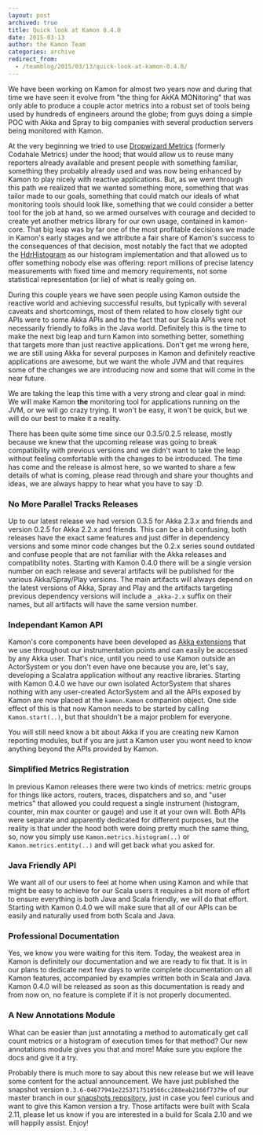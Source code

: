 ```yaml
---
layout: post
archived: true
title: Quick look at Kamon 0.4.0
date: 2015-03-13
author: the Kamon Team
categories: archive
redirect_from:
  - /teamblog/2015/03/13/quick-look-at-kamon-0.4.0/
---
```


We have been working on Kamon for almost two years now and during that time we have seen it evolve from "the thing for
AkKA MONitoring" that was only able to produce a couple actor metrics into a robust set of tools being used by
hundreds of engineers around the globe; from guys doing a simple POC with Akka and Spray to big companies with several
production servers being monitored with Kamon.



At the very beginning we tried to use [Dropwizard Metrics] (formerly Codahale Metrics) under the hood; that would allow
us to reuse many reporters already available and present people with something familiar, something they probably already
used and was now being enhanced by Kamon to play nicely with reactive applications. But, as we went through this path we
realized that we wanted something more, something that was tailor made to our goals, something that could match our
ideals of what monitoring tools should look like, something that we could consider a better tool for the job at hand, so
we armed ourselves with courage and decided to create yet another metrics library for our own usage, contained in
kamon-core. That big leap was by far one of the most profitable decisions we made in Kamon's early stages and we
attribute a fair share of Kamon's success to the consequences of that decision, most notably the fact that we adopted
the [HdrHistogram] as our histogram implementation and that allowed us to offer something nobody else was offering:
report millions of precise latency measurements with fixed time and memory requirements, not some statistical
representation (or lie) of what is really going on.

During this couple years we have seen people using Kamon outside the reactive world and achieving successful results,
but typically with several caveats and shortcomings, most of them related to how closely tight our APIs were to some
Akka APIs and to the fact that our Scala APIs were not necessarily friendly to folks in the Java world. Definitely this
is the time to make the next big leap and turn Kamon into something better, something that targets more than just
reactive applications. Don't get me wrong here, we are still using Akka for several purposes in Kamon and definitely
reactive applications are awesome, but we want the whole JVM and that requires some of the changes we are introducing
now and some that will come in the near future.

We are taking the leap this time with a very strong and clear goal in mind: We will make Kamon __the__ monitoring tool
for applications running on the JVM, or we will go crazy trying. It won't be easy, it won't be quick, but we will do our
best to make it a reality.

There has been quite some time since our 0.3.5/0.2.5 release, mostly because we knew that the upcoming release was going
to break compatibility with previous versions and we didn't want to take the leap without feeling comfortable with the
changes to be introduced. The time has come and the release is almost here, so we wanted to share a few details of what
is coming, please read through and share your thoughts and ideas, we are always happy to hear what you have to say :D.


### No More Parallel Tracks Releases ####

Up to our latest release we had version 0.3.5 for Akka 2.3.x and friends and version 0.2.5 for Akka 2.2.x and friends.
This can be a bit confusing, both releases have the exact same features and just differ in dependency versions and some
minor code changes but the 0.2.x series sound outdated and confuse people that are not familiar with the Akka releases
and compatibility notes. Starting with Kamon 0.4.0 there will be a single version number on each release and several
artifacts will be published for the various Akka/Spray/Play versions. The main artifacts will always depend on the
latest versions of Akka, Spray and Play and the artifacts targeting previous dependency versions will include a
`_akka-2.x` suffix on their names, but all artifacts will have the same version number.


### Independant Kamon API ###

Kamon's core components have been developed as [Akka extensions] that we use throughout our instrumentation points and
can easily be accessed by any Akka user. That's nice, until you need to use Kamon outside an ActorSystem or you don't
even have one because you are, let's say, developing a Scalatra application without any reactive libraries. Starting
with Kamon 0.4.0 we have our own isolated ActorSystem that shares nothing with any user-created ActorSystem and all
the APIs exposed by Kamon are now placed at the `kamon.Kamon` companion object. One side effect of this is that now
Kamon needs to be started by calling `Kamon.start(..)`, but that shouldn't be a major problem for everyone.

You will still need know a bit about Akka if you are creating new Kamon reporting modules, but if you are just a Kamon
user you wont need to know anything beyond the APIs provided by Kamon.


### Simplified Metrics Registration ###

In previous Kamon releases there were two kinds of metrics: metric groups for things like actors, routers, traces,
dispatchers and so, and "user metrics" that allowed you could request a single instrument (histogram, counter, min max
counter or gauge) and use it at your own will. Both APIs were separate and apparently dedicated for different purposes,
but the reality is that under the hood both were doing pretty much the same thing, so, now you simply use
`Kamon.metrics.histogram(..)` or `Kamon.metrics.entity(..)` and will get back what you asked for.


### Java Friendly API ###

We want all of our users to feel at home when using Kamon and while that might be easy to achieve for our Scala users it
requires a bit more of effort to ensure everything is both Java and Scala friendly, we will do that effort. Starting
with Kamon 0.4.0 we will make sure that all of our APIs can be easily and naturally used from both Scala and Java.


### Professional Documentation ###

Yes, we know you were waiting for this item. Today, the weakest area in Kamon is definitely our documentation and we are
ready to fix that. It is in our plans to dedicate next few days to write complete documentation on all Kamon features,
accompanied by examples written both in Scala and Java. Kamon 0.4.0 will be released as soon as this documentation is
ready and from now on, no feature is complete if it is not properly documented.


### A New Annotations Module ###

What can be easier than just annotating a method to automatically get call count metrics or a histogram of execution
times for that method? Our new annotations module gives you that and more! Make sure you explore the docs and give it
a try.

Probably there is much more to say about this new release but we will leave some content for the actual announcement. We
have just published the snapshot version `0.3.6-04677941e2253717510566cc288eab2166f7379e` of our master branch in our
[snapshots repository], just in case you feel curious and want to give this Kamon version a try. Those artifacts were
built with Scala 2.11, please let us know if you are interested in a build for Scala 2.10 and we will happily assist.
Enjoy!




[Dropwizard Metrics]: https://github.com/dropwizard/metrics
[HdrHistogram]: http://hdrhistogram.org/
[Akka extensions]: http://doc.akka.io/docs/akka/2.3.8/scala/extending-akka.html
[snapshots repository]: http://snapshots.kamon.io/
